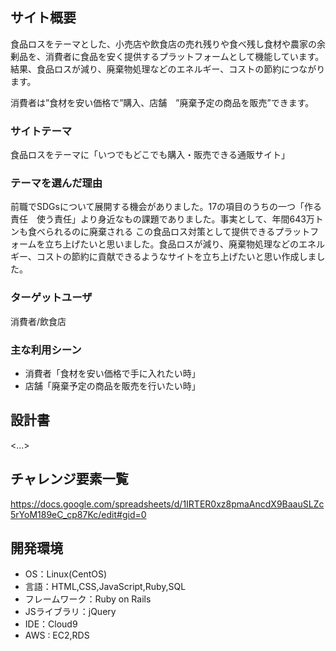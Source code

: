 ## サイト概要
食品ロスをテーマとした、小売店や飲食店の売れ残りや食べ残し食材や農家の余剰品を、消費者に食品を安く提供するプラットフォームとして機能しています。
結果、食品ロスが減り、廃棄物処理などのエネルギー、コストの節約につながります。

消費者は”食材を安い価格で”購入、店舗　”廃棄予定の商品を販売”できます。

### サイトテーマ
食品ロスをテーマに「いつでもどこでも購入・販売できる通販サイト」

### テーマを選んだ理由
前職でSDGsについて展開する機会がありました。17の項目のうちの一つ「作る責任　使う責任」より身近なもの課題でありました。事実として、年間643万トンも食べられるのに廃棄される
この食品ロス対策として提供できるプラットフォームを立ち上げたいと思いました。食品ロスが減り、廃棄物処理などのエネルギー、コストの節約に貢献できるようなサイトを立ち上げたいと思い作成しました。
### ターゲットユーザ
消費者/飲食店
### 主な利用シーン
* 消費者「食材を安い価格で手に入れたい時」
* 店舗「廃棄予定の商品を販売を行いたい時」
## 設計書
<...>
## チャレンジ要素一覧
<https://docs.google.com/spreadsheets/d/1IRTER0xz8pmaAncdX9BaauSLZc5rYoM189eC_cp87Kc/edit#gid=0>
## 開発環境
- OS：Linux(CentOS)
- 言語：HTML,CSS,JavaScript,Ruby,SQL
- フレームワーク：Ruby on Rails
- JSライブラリ：jQuery
- IDE：Cloud9
- AWS : EC2,RDS
